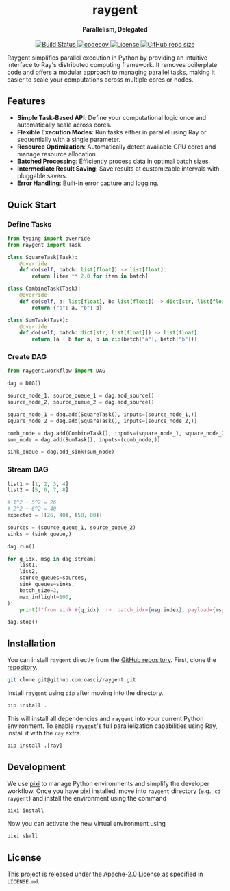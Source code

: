 <h1 align="center">raygent</h1>

<h4 align="center">Parallelism, Delegated</h4>

<p align="center">
    <a href="https://github.com/oasci/raygent/actions/workflows/tests.yml">
        <img src="https://github.com/oasci/raygent/actions/workflows/tests.yml/badge.svg" alt="Build Status ">
    </a>
    <!-- <img alt="PyPI - Python Version" src="https://img.shields.io/pypi/pyversions/raygent"> -->
    <a href="https://codecov.io/gh/oasci/raygent">
        <img src="https://codecov.io/gh/oasci/raygent/branch/main/graph/badge.svg" alt="codecov">
    </a>
    <!-- <a href="https://github.com/oasci/raygent/releases">
        <img src="https://img.shields.io/github/v/release/oasci/raygent" alt="GitHub release (latest by date)">
    </a> -->
    <a href="https://github.com/oasci/raygent/blob/main/LICENSE" target="_blank">
        <img src="https://img.shields.io/github/license/oasci/raygent" alt="License">
    </a>
    <a href="https://github.com/oasci/raygent/" target="_blank">
        <img src="https://img.shields.io/github/repo-size/oasci/raygent" alt="GitHub repo size">
    </a>
</p>

Raygent simplifies parallel execution in Python by providing an intuitive interface to Ray's distributed computing framework.
It removes boilerplate code and offers a modular approach to managing parallel tasks, making it easier to scale your computations across multiple cores or nodes.

## Features

-   **Simple Task-Based API**: Define your computational logic once and automatically scale across cores.
-   **Flexible Execution Modes**: Run tasks either in parallel using Ray or sequentially with a single parameter.
-   **Resource Optimization**: Automatically detect available CPU cores and manage resource allocation.
-   **Batched Processing**: Efficiently process data in optimal batch sizes.
-   **Intermediate Result Saving**: Save results at customizable intervals with pluggable savers.
-   **Error Handling**: Built-in error capture and logging.

## Quick Start

### Define Tasks

```python
from typing import override
from raygent import Task

class SquareTask(Task):
    @override
    def do(self, batch: list[float]) -> list[float]:
        return [item ** 2.0 for item in batch]

class CombineTask(Task):
    @override
    def do(self, a: list[float], b: list[float]) -> dict[str, list[float]]:
        return {"a": a, "b": b}

class SumTask(Task):
    @override
    def do(self, batch: dict[str, list[float]]) -> list[float]:
        return [a + b for a, b in zip(batch["a"], batch["b"])]
```

### Create DAG

```python
from raygent.workflow import DAG

dag = DAG()

source_node_1, source_queue_1 = dag.add_source()
source_node_2, source_queue_2 = dag.add_source()

square_node_1 = dag.add(SquareTask(), inputs=(source_node_1,))
square_node_2 = dag.add(SquareTask(), inputs=(source_node_2,))

comb_node = dag.add(CombineTask(), inputs=(square_node_1, square_node_2))
sum_node = dag.add(SumTask(), inputs=(comb_node,))

sink_queue = dag.add_sink(sum_node)
```

### Stream DAG

```python
list1 = [1, 2, 3, 4]
list2 = [5, 6, 7, 8]

# 1^2 + 5^2 = 26
# 2^2 + 6^2 = 40
expected = [[26, 40], [58, 80]]

sources = (source_queue_1, source_queue_2)
sinks = (sink_queue,)

dag.run()

for q_idx, msg in dag.stream(
    list1,
    list2,
    source_queues=sources,
    sink_queues=sinks,
    batch_size=2,
    max_inflight=100,
):
    print(f"from sink #{q_idx}  ->  batch_idx={msg.index}, payload={msg.payload}")

dag.stop()
```

## Installation

You can install `raygent` directly from the [GitHub repository](https://github.com/oasci/raygent).
First, clone the [repository](https://github.com/oasci/raygent).

```bash
git clone git@github.com:oasci/raygent.git
```

Install `raygent` using `pip` after moving into the directory.

```sh
pip install .
```

This will install all dependencies and `raygent` into your current Python environment.
To enable `raygent`'s full parallelization capabilities using Ray, install it with the `ray` extra.

```python
pip install .[ray]
```

## Development

We use [pixi](https://pixi.sh/latest/) to manage Python environments and simplify the developer workflow.
Once you have [pixi](https://pixi.sh/latest/) installed, move into `raygent` directory (e.g., `cd raygent`) and install the  environment using the command

```bash
pixi install
```

Now you can activate the new virtual environment using

```sh
pixi shell
```

## License

This project is released under the Apache-2.0 License as specified in `LICENSE.md`.
